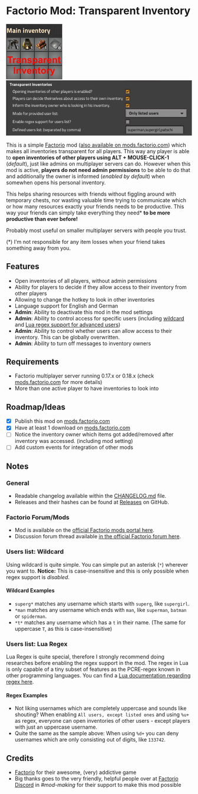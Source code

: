 # Factorio Mod: Transparent Inventory

![Thumbnail](https://raw.githubusercontent.com/patschi/factorio-transparent-inventory/master/thumbnail.png "Thumbnail")
![Mod Settings](https://raw.githubusercontent.com/patschi/factorio-transparent-inventory/master/screenshots/settings_mod.png "Mod Settings")

This is a simple [Factorio](https://www.factorio.com/) mod ([also available on mods.factorio.com](https://mods.factorio.com/mod/transparent-inventory)) which makes all inventories transparent for all players. This way any player is able to **open inventories of other players using ALT + MOUSE-CLICK-1** (*default*), just like admins on multiplayer servers can do. However when this mod is active, **players do not need admin permissions** to be able to do that and additionally the owner is informed (*enabled by default*) when somewhen opens his personal inventory.

This helps sharing resources with friends without figgling around with temporary chests, nor wasting valuable time trying to communicate which or how many resources exactly your friends needs to be productive. This way your friends can simply take everything they need* **to be more productive than ever before!**

Probably most useful on smaller multiplayer servers with people you trust.

(*) I'm not responsible for any item losses when your friend takes something away from you.

## Features

- Open inventories of all players, without admin permissions
- Ability for players to decide if they allow access to their inventory from other players
- Allowing to change the hotkey to look in other inventories
- Language support for English and German
- **Admin**: Ability to deactivate this mod in the mod settings
- **Admin**: Ability to control access for specific users (including [wildcard](#users-list-wildcard) and [Lua regex support for advanced users](#users-list-lua-regex))
- **Admin**: Ability to control whether users can allow access to their inventory. This can be globally overwritten.
- **Admin**: Ability to turn off messages to inventory owners

## Requirements

- Factorio multiplayer server running 0.17.x or 0.18.x (check [mods.factorio.com](https://mods.factorio.com/mod/transparent-inventory) for more details)
- More than one active player to have inventories to look into

## Roadmap/Ideas

- [x] Publish this mod on [mods.factorio.com](https://mods.factorio.com/mod/transparent-inventory)
- [x] Have at least 1 download on [mods.factorio.com](https://mods.factorio.com/mod/transparent-inventory)
- [ ] Notice the inventory owner which items got added/removed after inventory was accessed. (including mod setting)
- [ ] Add custom events for integration of other mods

## Notes

### General

- Readable changelog available within the [CHANGELOG.md](https://github.com/patschi/factorio-transparent-inventory/blob/master/CHANGELOG.md) file.
- Releases and their hashes can be found at [Releases](https://github.com/patschi/factorio-transparent-inventory/releases) on GitHub.

### Factorio Forum/Mods

- Mod is available on the [official Factorio mods portal here]([mods.factorio.com](https://mods.factorio.com/mod/transparent-inventory)).
- Discussion forum thread available [in the official Factorio forum here](https://forums.factorio.com/viewtopic.php?f=190&t=67935).

### Users list: Wildcard

Using wildcard is quite simple. You can simple put an asterisk (`*`) wherever you want to. **Notice:** This is case-insensitive and this is only possible when regex support is *disabled*.

#### Wildcard Examples

- `superg*` matches any username which starts with `superg`, like `supergirl`.
- `*man` matches any username which ends with `man`, like `superman`, `batman` or `spiderman`.
- `*t*` matches any username which has a `t` in their name. (The same for uppercase `T`, as this is case-insensitive)

### Users list: Lua Regex

Lua Regex is quite special, therefore I strongly recommend doing researches before enabling the regex support in the mod. The regex in Lua is only capable of a tiny subset of features as the PCRE-regex known in other programming languages. You can find a [Lua documentation regarding regex here](https://www.lua.org/pil/20.2.html).

#### Regex Examples

- Not liking usernames which are completely uppercase and sounds like shouting? When enabling `All users, except listed ones` and using `%u+` as regex, everyone can open inventories of other users - except players with just an uppercase username.
- Quite the same as the sample above: When using `%d+` you can deny usernames which are only consisting out of digits, like `133742`.

## Credits

- [Factorio](https://www.factorio.com/) for their awesome, (very) addictive game
- Big thanks goes to the very friendly, helpful people over at [Factorio Discord](https://discord.gg/factorio) in *#mod-making* for their support to make this mod possible
